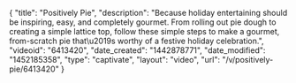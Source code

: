 {
    "title": "Positively Pie",
    "description": "Because holiday entertaining should be inspiring, easy, and completely gourmet. From rolling out pie dough to creating a simple lattice top, follow these simple steps to make a gourmet, from-scratch pie that\u2019s worthy of a festive holiday celebration.",
    "videoid": "6413420",
    "date_created": "1442878771",
    "date_modified": "1452185358",
    "type": "captivate",
    "layout": "video",
    "url": "\/v\/positively-pie\/6413420"
}